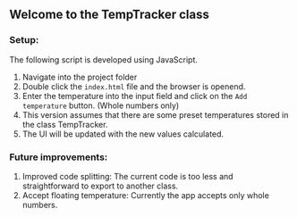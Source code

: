 ## Welcome to the TempTracker class

### Setup:

The following script is developed using JavaScript.

1. Navigate into the project folder
2. Double click the `index.html` file and the browser is openend.
3. Enter the temperature into the input field and click on the `Add temperature` button. (Whole numbers only)
4. This version assumes that there are some preset temperatures stored in the class TempTracker.
5. The UI will be updated with the new values calculated.

### Future improvements:

1. Improved code splitting: The current code is too less and straightforward to export to another class.
2. Accept floating temperature: Currently the app accepts only whole numbers.
